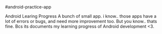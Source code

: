 #android-practice-app

Android Learing Progress
A bunch of small app. i know.. those apps have a lot of errors or bugs, and need more improvement too. But you know.. thats fine. Bcs its documents my learning progress of Android development <3.
